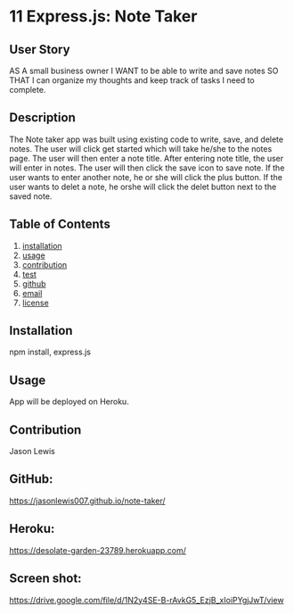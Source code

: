 # 11 Express.js: Note Taker


## User Story

AS A small business owner
I WANT to be able to write and save notes
SO THAT I can organize my thoughts and keep track of tasks I need to complete.
  
##  Description  
The Note taker app was built using existing code to write, save, and delete notes.   The user will click get started which will take he/she to the notes page.  The user will then enter a note title.  After entering note title, the user will enter in notes.  The user will then click the save icon to save note.  If the user wants to enter another note, he or she will click the plus button.  If the user wants to delet a note, he orshe will click the delet button next to the saved note.


## Table of Contents

  1. [installation](#installation)
  2. [usage](#usage)
  3. [contribution](#contribution)
  4. [test](#test)
  5. [github](#github)
  6. [email](#email)
  7. [license](#license)


## Installation
npm install, express.js
## Usage 
App will be deployed on Heroku. 
## Contribution
Jason Lewis
## GitHub: 
https://jasonlewis007.github.io/note-taker/
## Heroku: 
https://desolate-garden-23789.herokuapp.com/

## Screen shot:
https://drive.google.com/file/d/1N2y4SE-B-rAvkG5_EzjB_xIoiPYgjJwT/view









